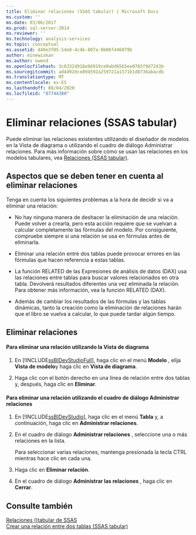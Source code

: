 ```yaml
---
title: Eliminar relaciones (SSAS tabular) | Microsoft Docs
ms.custom: ''
ms.date: 03/06/2017
ms.prod: sql-server-2014
ms.reviewer: ''
ms.technology: analysis-services
ms.topic: conceptual
ms.assetid: d40e3f05-54e8-4c4b-807a-0b06f446079b
author: minewiskan
ms.author: owend
ms.openlocfilehash: 3c63324918eb6919ce0abd65b5ee0765f9d7243b
ms.sourcegitcommit: ad4d92dce894592a259721a1571b1d8736abacdb
ms.translationtype: MT
ms.contentlocale: es-ES
ms.lasthandoff: 08/04/2020
ms.locfileid: "87744380"
---
```

# <a name="delete-relationships-ssas-tabular"></a>Eliminar relaciones (SSAS tabular)
  Puede eliminar las relaciones existentes utilizando el diseñador de modelos en la Vista de diagrama o utilizando el cuadro de diálogo Administrar relaciones. Para más información sobre cómo se usan las relaciones en los modelos tabulares, vea [Relaciones &#40;SSAS tabular&#41;](relationships-ssas-tabular.md).  
  
## <a name="considerations-for-deleting-relationships"></a>Aspectos que se deben tener en cuenta al eliminar relaciones  
 Tenga en cuenta los siguientes problemas a la hora de decidir si va a eliminar una relación:  
  
-   No hay ninguna manera de deshacer la eliminación de una relación. Puede volver a crearla, pero esta acción requiere que se vuelvan a calcular completamente las fórmulas del modelo. Por consiguiente, compruebe siempre si una relación se usa en fórmulas antes de eliminarla.  
  
-   Eliminar una relación entre dos tablas puede provocar errores en las fórmulas que hacen referencia a estas tablas.  
  
-   La función RELATED de las Expresiones de análisis de datos (DAX) usa las relaciones entre tablas para buscar valores relacionados en otra tabla. Devolverá resultados diferentes una vez eliminada la relación. Para obtener más información, vea la función RELATED (DAX).  
  
-   Además de cambiar los resultados de las fórmulas y las tablas dinámicas, tanto la creación como la eliminación de relaciones harán que el libro se vuelva a calcular, lo que puede tardar algún tiempo.  
  
## <a name="delete-relationships"></a>Eliminar relaciones  
  
#### <a name="to-delete-a-relationship-by-using-diagram-view"></a>Para eliminar una relación utilizando la Vista de diagrama  
  
1.  En [!INCLUDE[ssBIDevStudioFull](../../includes/ssbidevstudiofull-md.md)], haga clic en el menú **Modelo** , elija **Vista de modelo**y haga clic en **Vista de diagrama**.  
  
2.  Haga clic con el botón derecho en una línea de relación entre dos tablas y, después, haga clic en **Eliminar**.  
  
#### <a name="to-delete-a-relationship-by-using-the-manage-relationships-dialog-box"></a>Para eliminar una relación utilizando el cuadro de diálogo Administrar relaciones  
  
1.  En [!INCLUDE[ssBIDevStudio](../../includes/ssbidevstudio-md.md)], haga clic en el menú **Tabla** y, a continuación, haga clic en **Administrar relaciones**.  
  
2.  En el cuadro de diálogo **Administrar relaciones** , seleccione una o más relaciones en la lista.  
  
     Para seleccionar varias relaciones, mantenga presionada la tecla CTRL mientras hace clic en cada una.  
  
3.  Haga clic en **Eliminar relación**.  
  
4.  En el cuadro de diálogo **Administrar las relaciones** , haga clic en **Cerrar**.  
  
## <a name="see-also"></a>Consulte también  
 [Relaciones &#40;&#41;tabular de SSAS](relationships-ssas-tabular.md)   
 [Crear una relación entre dos tablas &#40;SSAS tabular&#41;](create-a-relationship-between-two-tables-ssas-tabular.md)  
  
  
